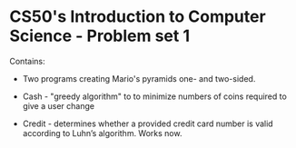﻿# CS50's Introduction to Computer Science - Problem set 1

Contains:

* Two programs creating Mario's pyramids one- and two-sided.

* Cash - "greedy algorithm" to to minimize numbers of coins required to give a user change

* Credit - determines whether a provided credit card number is valid according to Luhn’s algorithm. Works now.
